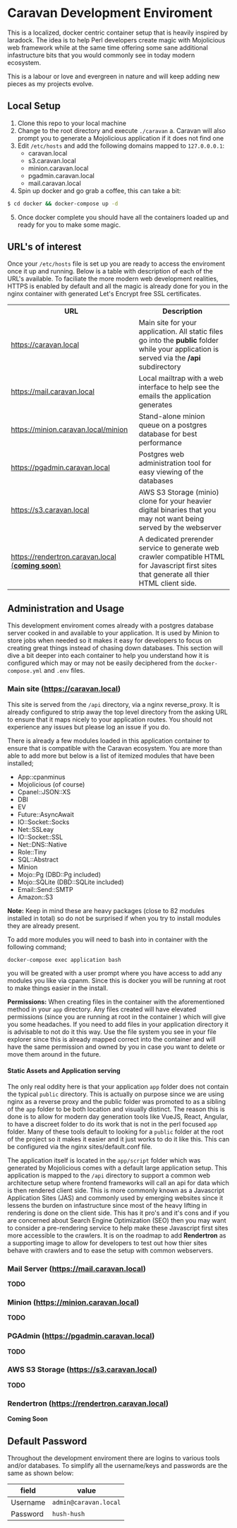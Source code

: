 # Caravan Development Enviroment
This is a localized, docker centric container setup that is heavily inspired by laradock. The idea is to help Perl developers create magic with Mojolicious web framework while at the same time offering some sane additional infastructure bits that you would commonly see in today modern ecosystem.

This is a labour or love and evergreen in nature and will keep adding new pieces as my projects evolve.

## Local Setup

1. Clone this repo to your local machine
2. Change to the root directory and execute ```./caravan```
  a. Caravan will also prompt you to generate a Mojolicious application if it does not find one
3. Edit ```/etc/hosts``` and add the following domains mapped to ```127.0.0.0.1```:
    - caravan.local
    - s3.caravan.local
    - minion.caravan.local
    - pgadmin.caravan.local
    - mail.caravan.local
4. Spin up docker and go grab a coffee, this can take a bit:
```bash
$ cd docker && docker-compose up -d
```
5. Once docker complete you should have all the containers loaded up and ready for you to make some magic.

## URL's of interest
Once your ```/etc/hosts``` file is set up you are ready to access the enviroment once it up and running. Below is a table with description of each of the URL's available. To faciliate the more modern web development realities, HTTPS is enabled by default and all the magic is already done for you in the nginx container with generated Let's Encrypt free SSL certificates.

<table>
 <tr>
  <th>URL</th>
  <th>Description</th>
 </tr>
 <tr>
  <td><a href="https://caravan.local" target="_blank">https://caravan.local</a></td>
  <td>Main site for your application. All static files go into the <b>public</b> folder while your application is served via the <b>/api</b> subdirectory</td>
 </tr>
 <tr>
  <td><a href="https://mail.caravan.local" target="_blank">https://mail.caravan.local</a></td>
  <td>Local mailtrap with a web interface to help see the emails the application generates</td>
 </tr>
 <tr>
  <td><a href="https://minion.caravan.local/minion" target="_blank">https://minion.caravan.local/minion</a></td>
  <td>Stand-alone minion queue on a postgres database for best performance</td>
 </tr>
 <tr>
  <td><a href="https://pgadmin.caravan.local" target="_blank">https://pgadmin.caravan.local</a></td>
  <td>Postgres web administration tool for easy viewing of the databases</td>
 </tr>
 <tr>
  <td><a href="https://s3.caravan.local" target="_blank">https://s3.caravan.local</a></td>
  <td>AWS S3 Storage (minio) clone for your heavier digital binaries that you may not want being served by the webserver</td>
 </tr>
 <tr>
  <td><a href="https://rendertron.caravan.local" target="_blank">https://rendertron.caravan.local (<b>coming soon</b>)</a></td>
  <td>A dedicated prerender service to generate web crawler compatible HTML for Javascript first sites that generate all thier HTML client side.</td>
 </tr>
</table>

## Administration and Usage
This development enviroment comes already with a postgres database server cooked in and available to your application. It is used by Minion to store jobs when needed so it makes it easy for developers to focus on creating great things instead of chasing down databases. This section will dive a bit deeper into each container to help you understand how it is configured which may or may not be easily deciphered from the ```docker-compose.yml``` and ```.env``` files.

### Main site (https://caravan.local)
This site is served from the ```/api``` directory, via a nginx reverse_proxy. It is already configured to strip away the top level directory from the asking URL to ensure that it maps nicely to your application routes. You should not experience any issues but please log an issue if you do.

There is already a few modules loaded in this application container to ensure that is compatible with the Caravan ecosystem. You are more than able to add more but below is a list of itemized modules that have been installed;

* App::cpanminus
* Mojolicious (of course)
* Cpanel::JSON::XS
* DBI
* EV
* Future::AsyncAwait
* IO::Socket::Socks
* Net::SSLeay
* IO::Socket::SSL
* Net::DNS::Native
* Role::Tiny
* SQL::Abstract
* Minion
* Mojo::Pg (DBD::Pg included)
* Mojo::SQLite (DBD::SQLite included)
* Email::Send::SMTP
* Amazon::S3

**Note:** Keep in mind these are heavy packages (close to 82 modules installed in total) so do not be surprised if when you try to install modules they are already present. 

To add more modules you will need to bash into in container with the following command;
```bash
docker-compose exec application bash
```
you will be greated with a user prompt where you have access to add any modules you like via cpanm. Since this is docker you will be running at root to make things easier in the install. 

**Permissions:** When creating files in the container with the aforementioned method in your ```app``` directory. Any files created will have elevated permissions (since you are running at root in the container ) which will give you some headaches. If you need to add files in your application directory it is advisable to not do it this way. Use the file system you see in your file explorer since this is already mapped correct into the container and will have the same permission and owned by you in case you want to delete or move them around in the future.

#### Static Assets and Application serving
The only real oddity here is that your application ```app``` folder does not contain the typical ```public``` directory. This is actually on purpose since we are using nginx as a reverse proxy and the public folder was promoted to as a sibling of the ```app``` folder to be both location and visually distinct. The reason this is done is to allow for modern day generation tools like VueJS, React, Angular, to have a discreet folder to do its work that is not in the perl focused ```app``` folder. Many of these tools default to looking for a ```public``` folder at the root of the project so it makes it easier and it just works to do it like this. This can be configured via the nginx sites/default.conf file. 

The application itself is located in the ```app/script``` folder which was generated by  Mojolicious comes with a default large application setup. This application is mapped to the ```/api``` directory to support a common web architecture setup where frontend frameworks will call an api for data which is then rendered client side. This is more commonly known as a Javascript Application Sites (JAS) and commonly used by emerging websites since it lessens the burden on infastructure since most of the heavy lifting in rendering is done on the client side. This has it pro's and it's cons and if you are concerned about Search Engine Optimization (SEO) then you may want to consider a pre-rendering service to help make these Javascript first sites more accessible to the crawlers. It is on the roadmap to add **Rendertron** as a supporting image to allow for developers to test out how thier sites behave with crawlers and to ease the setup with common webservers.

### Mail Server (https://mail.caravan.local)
**TODO**

### Minion (https://minion.caravan.local)
**TODO**

### PGAdmin (https://pgadmin.caravan.local)
**TODO**

### AWS S3 Storage (https://s3.caravan.local)
**TODO**

### Rendertron (https://rendertron.caravan.local)
**Coming Soon**

## Default Password
Throughout the development enviroment there are logins to various tools and/or databases. To simplify all the username/keys and passwords are the same as shown below:

field    | value
-----    | -----
Username | `admin@caravan.local`
Password | `hush-hush`







